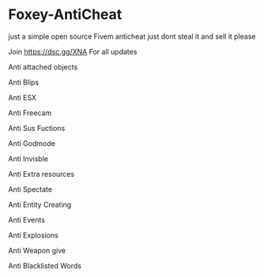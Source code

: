 # Foxey-AntiCheat 
just a simple open source Fivem anticheat just dont steal it and sell it please

Join https://dsc.gg/XNA For all updates

Anti attached objects

Anti Blips

Anti ESX

Anti Freecam

Anti Sus Fuctions

Anti Godmode

Anti Invisble

Anti Extra resources

Anti Spectate

Anti Entity Creating

Anti Events

Anti Explosions

Anti Weapon give

Anti Blacklisted Words

